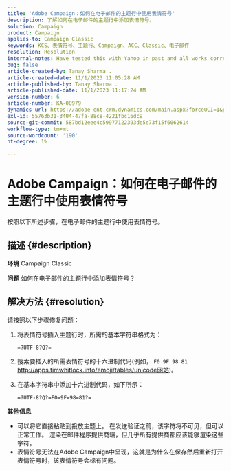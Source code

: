 ```yaml
---
title: 'Adobe Campaign：如何在电子邮件的主题行中使用表情符号'
description: 了解如何在电子邮件的主题行中添加表情符号。
solution: Campaign
product: Campaign
applies-to: Campaign Classic
keywords: KCS、表情符号、主题行、Campaign、ACC、Classic、电子邮件
resolution: Resolution
internal-notes: Have tested this with Yahoo in past and all works correctly, but Microsoft Outlook only displays the encoding
bug: false
article-created-by: Tanay Sharma .
article-created-date: 11/1/2023 11:05:28 AM
article-published-by: Tanay Sharma .
article-published-date: 11/1/2023 11:17:24 AM
version-number: 6
article-number: KA-08979
dynamics-url: https://adobe-ent.crm.dynamics.com/main.aspx?forceUCI=1&pagetype=entityrecord&etn=knowledgearticle&id=dd8ab88c-a678-ee11-8179-6045bd006149
exl-id: 55763b31-3404-47fa-88c8-4221fbc16dc9
source-git-commit: 587bd12eee4c59977122393de5e73f15f6062614
workflow-type: tm+mt
source-wordcount: '190'
ht-degree: 1%

---
```


# Adobe Campaign：如何在电子邮件的主题行中使用表情符号


按照以下所述步骤，在电子邮件的主题行中使用表情符号。

## 描述 {#description}


<b>环境</b>
Campaign Classic

<b>问题</b>
如何在电子邮件的主题行中添加表情符号？




## 解决方法 {#resolution}


请按照以下步骤修复问题：

1. 将表情符号插入主题行时，所需的基本字符串格式为：

   `=?UTF-8?Q?=`
2. 搜索要插入的所需表情符号的十六进制代码(例如， `F0 9F 98 81` http://apps.timwhitlock.info/emoji/tables/unicode网站)。
3. 在基本字符串中添加十六进制代码，如下所示：

   `=?UTF-8?Q?=F0=9F=98=81?=`


<b>其他信息</b>

- 可以将它直接粘贴到投放主题上。 在发送验证之前，该字符将不可见，但可以正常工作。 渲染在邮件程序提供商端，但几乎所有提供商都应该能够渲染这些字符。
- 表情符号无法在Adobe Campaign中呈现，这就是为什么在保存然后重新打开表情符号时，该表情符号会标有问题。
